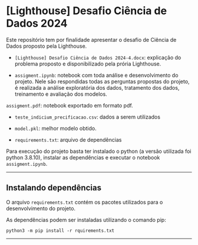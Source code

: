 # [Lighthouse] Desafio Ciência de Dados 2024

Este repositório tem por finalidade apresentar o desafio de Ciência de Dados proposto pela Lighthouse.

- `[Lighthouse] Desafio Ciência de Dados 2024-4.docx`: explicação do problema proposto e disponibilizado pela prória Lighthouse.

-  `assigment.ipynb`: notebook com toda análise e desenvolvimento do projeto. 
Nele são respondidas todas as perguntas propostas do projeto, é realizada a análise exploratória dos dados, tratamento dos dados, treinamento e avaliação dos modelos.

`assigment.pdf`: notebook exportado em formato pdf.

- `teste_indicium_precificacao.csv`: dados a serem utilizados

- `model.pkl`: melhor modelo obtido.

- `requirements.txt`: arquivo de dependências

Para execução do projeto basta ter instalado o python (a versão utilizada foi python 3.8.10), instalar as dependências e executar o notebook `assigment.ipynb`.

---
## Instalando dependências

O arquivo `requirements.txt` contém os pacotes utilizados para o desenvolvimento do projeto.

As dependências podem ser instaladas utilizando o comando pip:

```
python3 -m pip install -r rquirements.txt
``` 

---